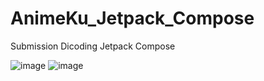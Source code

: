 # AnimeKu_Jetpack_Compose
Submission Dicoding Jetpack Compose

![image](https://github.com/pascaladitia/AnimeKu_Jetpack_Compose/assets/62379388/e9b69cfb-9786-4e11-bd78-310353a4fba8)
![image](https://github.com/pascaladitia/AnimeKu_Jetpack_Compose/assets/62379388/98c1572e-56ff-40c9-a28c-b55f380dead7)
